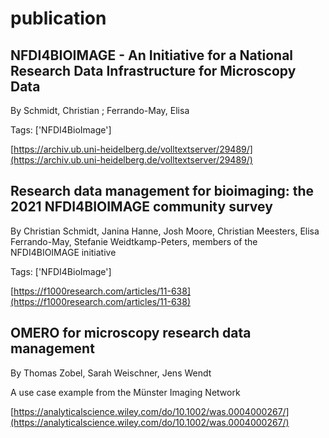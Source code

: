 # publication
## NFDI4BIOIMAGE - An Initiative for a National Research Data Infrastructure for Microscopy Data
By Schmidt, Christian ; Ferrando-May, Elisa



Tags: ['NFDI4BioImage']

[https://archiv.ub.uni-heidelberg.de/volltextserver/29489/](https://archiv.ub.uni-heidelberg.de/volltextserver/29489/)

## Research data management for bioimaging: the 2021 NFDI4BIOIMAGE community survey
By Christian Schmidt, Janina Hanne, Josh Moore, Christian Meesters, Elisa Ferrando-May, Stefanie Weidtkamp-Peters, members of the NFDI4BIOIMAGE initiative



Tags: ['NFDI4BioImage']

[https://f1000research.com/articles/11-638](https://f1000research.com/articles/11-638)

## OMERO for microscopy research data management
By Thomas Zobel, Sarah Weischner, Jens Wendt



A use case example from the Münster Imaging Network

[https://analyticalscience.wiley.com/do/10.1002/was.0004000267/](https://analyticalscience.wiley.com/do/10.1002/was.0004000267/)

